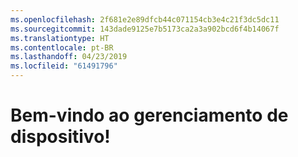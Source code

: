 ```yaml
---
ms.openlocfilehash: 2f681e2e89dfcb44c071154cb3e4c21f3dc5dc11
ms.sourcegitcommit: 143dade9125e7b5173ca2a3a902bcd6f4b14067f
ms.translationtype: HT
ms.contentlocale: pt-BR
ms.lasthandoff: 04/23/2019
ms.locfileid: "61491796"
---
```

# <a name="welcome-to-device-mgmt"></a>Bem-vindo ao gerenciamento de dispositivo!